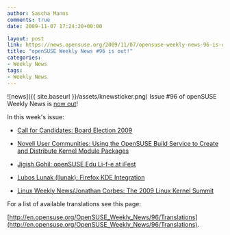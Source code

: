 ```yaml
---
author: Sascha Manns
comments: true
date: 2009-11-07 17:24:20+00:00

layout: post
link: https://news.opensuse.org/2009/11/07/opensuse-weekly-news-96-is-out/
title: "openSUSE Weekly News #96 is out!"
categories:
- Weekly News
tags:
- Weekly News
---
```

![news]({{ site.baseurl }}/assets/knewsticker.png) Issue #96 of openSUSE Weekly News is [now out](http://en.opensuse.org/OpenSUSE_Weekly_News/96)!

In this week's issue:







	
  * [Call for Candidates: Board Election 2009](http://en.opensuse.org/OpenSUSE_Weekly_News/96#Announcements)

	
  * [Novell User Communities: Using the OpenSUSE Build Service to Create and Distribute Kernel Module Packages](http://en.opensuse.org/OpenSUSE_Weekly_News/96#Tips_and_Tricks)

	
  * [Jigish Gohil: openSUSE Edu Li-f-e at iFest](http://en.opensuse.org/OpenSUSE_Weekly_News/96#Projects_Corner)

	
  * [Lubos Lunak (llunak): Firefox KDE Integration](http://en.opensuse.org/OpenSUSE_Weekly_News/96#Planet_SUSE)

	
  * [Linux Weekly News/Jonathan Corbes: The 2009 Linux Kernel Summit](http://en.opensuse.org/OpenSUSE_Weekly_News/96#On_the_Web)


For a list of available translations see this page:

[http://en.opensuse.org/OpenSUSE_Weekly_News/96/Translations](http://en.opensuse.org/OpenSUSE_Weekly_News/96/Translations).		
